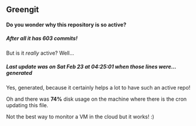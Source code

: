 ## Greengit

#### Do you wonder why this repository is so active?

##### After all it has 603 commits!

But is it *really* active? Well...

##### Last update was on Sat Feb 23 at 04:25:01 when those lines were... generated

Yes, generated, because it certainly helps a lot to have such an active repo!

Oh and there was **74%** disk usage on the machine
where there is the cron updating this file.

Not the best way to monitor a VM in the cloud but it works! :)
